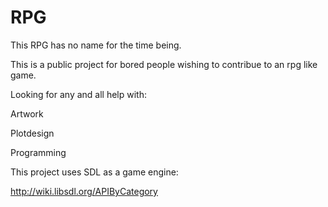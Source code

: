 # RPG

This RPG has no name for the time being.

This is a public project for bored people wishing to contribue to an rpg
like game.

Looking for any and all help with:

Artwork

Plotdesign

Programming

This project uses SDL as a game engine:

http://wiki.libsdl.org/APIByCategory
